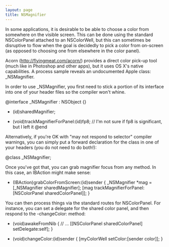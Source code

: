 ```yaml
---
layout: page
title: NSMagnifier
---
```




In some applications, it is desirable to be able to choose a color from somewhere on the visible screen. This can be done using the standard NSColorPanel attached to an NSColorWell, but this can sometimes be disruptive to flow when the goal is decidedly to pick a color from on-screen (as opposed to choosing one from elsewhere in the color panel).

Acorn (http://flyingmeat.com/acorn/) provides a direct color pick-up tool (much like in Photoshop and other apps), but it uses OS X's native capabilities. A process sample reveals an undocumented Apple class: _NSMagnifier.

In order to use _NSMagnifier, you first need to stick a portion of its interface into one of your header files so the compiler won't whine.

    
@interface _NSMagnifier : NSObject {}
+ (id)sharedMagnifier;
- (void)trackMagnifierForPanel:(id)fp8;  // I'm not sure if fp8 is significant, but I left it
@end


Alternatively, if you're OK with "may not respond to selector" compiler warnings, you can simply put a forward declaration for the class in one of your headers (you do not need to do both!):

    
@class _NSMagnifier;


Once you've got that, you can grab magnifier focus from any method. In this case, an IBAction might make sense:

    
- (IBAction)grabColorFromScreen:(id)sender
{
  _NSMagnifier *mag = [_NSMagnifier sharedMagnifier];
  [mag trackMagnifierForPanel:[NSColorPanel sharedColorPanel]];
}


You can then process things via the standard routes for NSColorPanel. For instance, you can set a delegate for the shared color panel, and then respond to the -changeColor: method:

    
- (void)awakeFromNib
{
  // ...
  [[NSColorPanel sharedColorPanel] setDelegate:self];
}

- (void)changeColor:(id)sender
{
   [myColorWell setColor:[sender color]];
}

